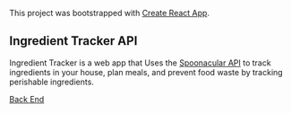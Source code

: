 This project was bootstrapped with [Create React App](https://github.com/facebook/create-react-app).

## Ingredient Tracker API

Ingredient Tracker is a web app that Uses the [Spoonacular API](https://spoonacular.com/api) to track ingredients in your house, plan meals, and prevent food waste by tracking perishable ingredients.

[Back End](https://github.com/Nat-Reid/ingredient-tracker-backend)
